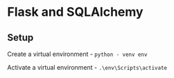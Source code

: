 # Flask and SQLAlchemy

## Setup


Create a virtual environment  - ```python - venv env```

Activate a virtual environment - ```.\env\Scripts\activate```

## 